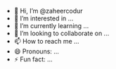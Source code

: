 - 👋 Hi, I’m @zaheercodur
- 👀 I’m interested in ...
- 🌱 I’m currently learning ...
- 💞️ I’m looking to collaborate on ...
- 📫 How to reach me ...
- 😄 Pronouns: ...
- ⚡ Fun fact: ...

<!---
zaheercodur/zaheercodur is a ✨ special ✨ repository because its `README.md` (this file) appears on your GitHub profile.
You can click the Preview link to take a look at your changes.
--->
